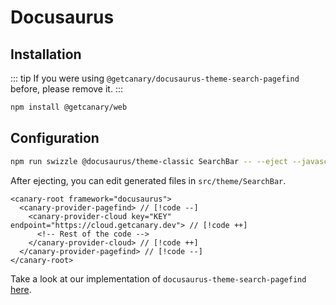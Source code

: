 # Docusaurus

<!--@include: ../callout.md-->

## Installation

::: tip
If you were using `@getcanary/docusaurus-theme-search-pagefind` before, please remove it.
:::

```bash
npm install @getcanary/web
```

## Configuration

```bash
npm run swizzle @docusaurus/theme-classic SearchBar -- --eject --javascript
```

After ejecting, you can edit generated files in `src/theme/SearchBar`.

```html-vue
<canary-root framework="docusaurus">
  <canary-provider-pagefind> // [!code --]
    <canary-provider-cloud key="KEY" endpoint="https://cloud.getcanary.dev"> // [!code ++]
      <!-- Rest of the code -->
    </canary-provider-cloud> // [!code ++]
  </canary-provider-pagefind> // [!code --]
</canary-root>
```

Take a look at our implementation of `docusaurus-theme-search-pagefind` [here](https://github.com/fastrepl/canary/blob/main/js/packages/docusaurus-theme-search-pagefind/src/theme/SearchBar/Canary.jsx).
